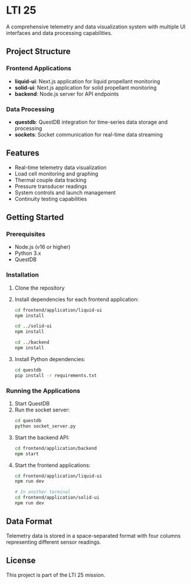 # LTI 25

A comprehensive telemetry and data visualization system with multiple UI interfaces and data processing capabilities.

## Project Structure

### Frontend Applications
- **liquid-ui**: Next.js application for liquid propellant monitoring
- **solid-ui**: Next.js application for solid propellant monitoring
- **backend**: Node.js server for API endpoints

### Data Processing
- **questdb**: QuestDB integration for time-series data storage and processing
- **sockets**: Socket communication for real-time data streaming

## Features

- Real-time telemetry data visualization
- Load cell monitoring and graphing
- Thermal couple data tracking
- Pressure transducer readings
- System controls and launch management
- Continuity testing capabilities

## Getting Started

### Prerequisites
- Node.js (v16 or higher)
- Python 3.x
- QuestDB

### Installation

1. Clone the repository
2. Install dependencies for each frontend application:
   ```bash
   cd frontend/application/liquid-ui
   npm install
   
   cd ../solid-ui
   npm install
   
   cd ../backend
   npm install
   ```

3. Install Python dependencies:
   ```bash
   cd questdb
   pip install -r requirements.txt
   ```

### Running the Applications

1. Start QuestDB
2. Run the socket server:
   ```bash
   cd questdb
   python socket_server.py
   ```
3. Start the backend API:
   ```bash
   cd frontend/application/backend
   npm start
   ```
4. Start the frontend applications:
   ```bash
   cd frontend/application/liquid-ui
   npm run dev
   
   # In another terminal
   cd frontend/application/solid-ui
   npm run dev
   ```

## Data Format

Telemetry data is stored in a space-separated format with four columns representing different sensor readings.

## License

This project is part of the LTI 25 mission.
